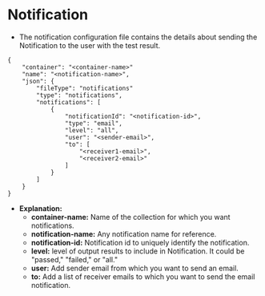 **Notification**
===

- The notification configuration file contains the details about sending the Notification to the user with the test result.

```
{
    "container": "<container-name>"
    "name": "<notification-name>",
    "json": {
        "fileType": "notifications"
        "type": "notifications",
        "notifications": [
            {
                "notificationId": "<notification-id>",
                "type": "email",
                "level": "all",
                "user": "<sender-email>",
                "to": [
                    "<receiver1-email>",
                    "<receiver2-email>"
                ]
            }
        ]
    }
}
```

- **Explanation:**
  - **container-name:** Name of the collection for which you want notifications.
  - **notification-name:** Any notification name for reference.
  - **notification-id:** Notification id to uniquely identify the notification.
  - **level:** level of output results to include in Notification. It could be "passed," "failed," or "all."
  - **user:** Add sender email from which you want to send an email.
  - **to:** Add a list of receiver emails to which you want to send the email notification.